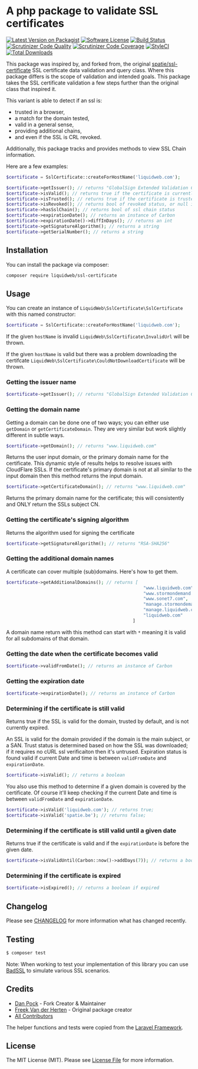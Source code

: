 # A php package to validate SSL certificates

[![Latest Version on Packagist](https://img.shields.io/packagist/v/liquidweb/ssl-certificate.svg?style=flat-square)](https://packagist.org/packages/liquidweb/ssl-certificate)
[![Software License](https://img.shields.io/badge/license-MIT-brightgreen.svg?style=flat-square)](LICENSE.md)
[![Build Status](https://travis-ci.org/liquidweb/ssl-certificate.svg?branch=master)](https://travis-ci.org/liquidweb/ssl-certificate)
[![Scrutinizer Code Quality](https://scrutinizer-ci.com/g/liquidweb/ssl-certificate/badges/quality-score.png?b=master)](https://scrutinizer-ci.com/g/liquidweb/ssl-certificate/?branch=master)
[![Scrutinizer Code Coverage](https://scrutinizer-ci.com/g/liquidweb/ssl-certificate/badges/coverage.png?b=master)](https://scrutinizer-ci.com/g/liquidweb/ssl-certificate/?branch=master)
[![StyleCI](https://styleci.io/repos/68636263/shield?branch=master)](https://styleci.io/repos/68636263)
[![Total Downloads](https://img.shields.io/packagist/dt/liquidweb/ssl-certificate.svg?style=flat-square)](https://packagist.org/packages/liquidweb/ssl-certificate)

This package was inspired by, and forked from, the original [spatie/ssl-certificate](https://github.com/spatie/ssl-certificate) SSL certificate data validation and query class. Where this package differs is the scope of validation and intended goals. This package takes the SSL certificate validation a few steps further than the original class that inspired it.

This variant is able to detect if an ssl is:
* trusted in a browser,
* a match for the domain tested,
* valid in a general sense,
* providing additional chains,
* and even if the SSL is CRL revoked.

Additionally, this package tracks and provides methods to view SSL Chain information.

Here are a few examples:

```php
$certificate = SslCertificate::createForHostName('liquidweb.com');

$certificate->getIssuer(); // returns "GlobalSign Extended Validation CA - SHA256 - G2"
$certificate->isValid(); // returns true if the certificate is currently valid
$certificate->isTrusted(); // returns true if the certificate is trusted by default
$certificate->isRevoked(); // returns bool of revoked status, or null if no list provided
$certificate->hasSslChain(); // returns bool of ssl chain status
$certificate->expirationDate(); // returns an instance of Carbon
$certificate->expirationDate()->diffInDays(); // returns an int
$certificate->getSignatureAlgorithm(); // returns a string
$certificate->getSerialNumber(); // returns a string
```

## Installation

You can install the package via composer:

```bash
composer require liquidweb/ssl-certificate
```

## Usage

You can create an instance of `LiquidWeb\SslCertificate\SslCertificate` with this named constructor:

```php
$certificate = SslCertificate::createForHostName('liquidweb.com');
```

If the given `hostName` is invalid `LiquidWeb\SslCertificate\InvalidUrl` will be thrown.

If the given `hostName` is valid but there was a problem downloading the certifcate `LiquidWeb\SslCertificate\CouldNotDownloadCertificate` will be thrown.

### Getting the issuer name

```php
$certificate->getIssuer(); // returns "GlobalSign Extended Validation CA - SHA256 - G2"
```

### Getting the domain name

Getting a domain can be done one of two ways; you can either use `getDomain` or `getCertificateDomain`.
They are very similar but work slightly different in subtle ways. 

```php
$certificate->getDomain(); // returns "www.liquidweb.com"
```

Returns the user input domain, or the primary domain name for the certificate. This dynamic style of results helps to resolve issues with CloudFlare SSLs.
If the certificate's primary domain is not at all similar to the input domain then this method returns the input domain.

```php
$certificate->getCertificateDomain(); // returns "www.liquidweb.com"
```

Returns the primary domain name for the certificate; this will consistently and ONLY return the SSLs subject CN.

### Getting the certificate's signing algorithm

Returns the algorithm used for signing the certificate

```php
$certificate->getSignatureAlgorithm(); // returns "RSA-SHA256"
```

### Getting the additional domain names

A certificate can cover multiple (sub)domains. Here's how to get them.

```php
$certificate->getAdditionalDomains(); // returns [
                                                    "www.liquidweb.com",
                                                    "www.stormondemand.com",
                                                    "www.sonet7.com",
                                                    "manage.stormondemand.com",
                                                    "manage.liquidweb.com",
                                                    "liquidweb.com"
                                                ]
```

A domain name return with this method can start with `*` meaning it is valid for all subdomains of that domain.

### Getting the date when the certificate becomes valid

```php
$certificate->validFromDate(); // returns an instance of Carbon
```

### Getting the expiration date

```php
$certificate->expirationDate(); // returns an instance of Carbon
```

### Determining if the certificate is still valid

Returns true if the SSL is valid for the domain, trusted by default, and is not currently expired.

An SSL is valid for the domain provided if the domain is the main subject, or a SAN.
Trust status is determined based on how the SSL was downloaded; if it requires no cURL ssl verificaiton then it's untrused.
Expiration status is found valid if current Date and time is between `validFromDate` and `expirationDate`.

```php
$certificate->isValid(); // returns a boolean
```

You also use this method to determine if a given domain is covered by the certificate. Of course it'll keep checking if the current Date and time is between `validFromDate` and `expirationDate`.

```php
$certificate->isValid('liquidweb.com'); // returns true;
$certificate->isValid('spatie.be'); // returns false;
```

### Determining if the certificate is still valid until a given date

Returns true if the certificate is valid and if the `expirationDate` is before the given date.

```php
$certificate->isValidUntil(Carbon::now()->addDays(7)); // returns a boolean
```

### Determining if the certificate is expired

```php
$certificate->isExpired(); // returns a boolean if expired
```

## Changelog

Please see [CHANGELOG](CHANGELOG.md) for more information what has changed recently.

## Testing

``` bash
$ composer test
```

Note: When working to test your implementation of this library you can use [BadSSL](https://badssl.com/) to simulate various SSL scenarios.

## Credits

- [Dan Pock](https://github.com/mallardduck) - Fork Creator & Maintainer
- [Freek Van der Herten](https://github.com/freekmurze) - Original package creator
- [All Contributors](../../contributors)

The helper functions and tests were copied from the [Laravel Framework](https://github.com/laravel/framework).

## License

The MIT License (MIT). Please see [License File](LICENSE.md) for more information.
